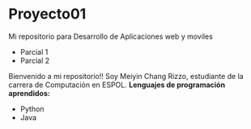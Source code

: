 # Proyecto01
Mi repositorio para Desarrollo de Aplicaciones web y moviles

- Parcial 1
- Parcial 2

Bienvenido a mi repositorio!! 
Soy Meiyin Chang Rizzo, estudiante de la carrera de Computación en ESPOL.
**Lenguajes de programación aprendidos:**
* Python
* Java
